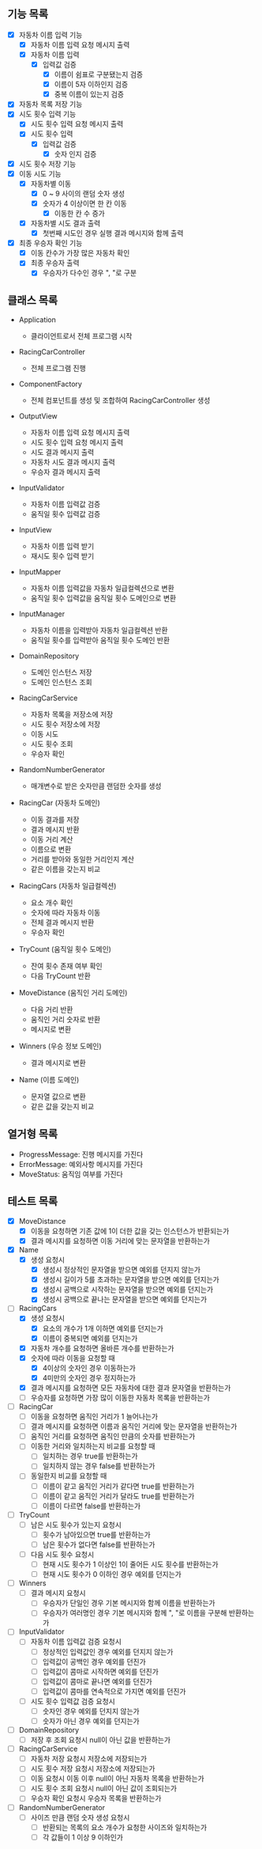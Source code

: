 ## 기능 목록

- [x] 자동차 이름 입력 기능
    - [x] 자동차 이름 입력 요청 메시지 출력
    - [x] 자동차 이름 입력
        - [x] 입력값 검증
            - [x] 이름이 쉼표로 구분됐는지 검증
            - [x] 이름이 5자 이하인지 검증
            - [x] 중복 이름이 있는지 검증
- [x] 자동차 목록 저장 기능
- [x] 시도 횟수 입력 기능
    - [x] 시도 횟수 입력 요청 메시지 출력
    - [x] 시도 횟수 입력
        - [x] 입력값 검증
            - [x] 숫자 인지 검증
- [x] 시도 횟수 저장 기능
- [x] 이동 시도 기능
    - [x] 자동차별 이동
        - [x] 0 ~ 9 사이의 랜덤 숫자 생성
        - [x] 숫자가 4 이상이면 한 칸 이동
            - [x] 이동한 칸 수 증가
    - [x] 자동차별 시도 결과 출력
        - [x] 첫번째 시도인 경우 실행 결과 메시지와 함께 출력
- [x] 최종 우승자 확인 기능
    - [x] 이동 칸수가 가장 많은 자동차 확인
    - [x] 최종 우승자 출력
        - [x] 우승자가 다수인 경우 ", "로 구분

## 클래스 목록

- Application
    - 클라이언트로서 전체 프로그램 시작

- RacingCarController
    - 전체 프로그램 진행

- ComponentFactory
    - 전체 컴포넌트를 생성 및 조합하여 RacingCarController 생성

- OutputView
    - 자동차 이름 입력 요청 메시지 출력
    - 시도 횟수 입력 요청 메시지 출력
    - 시도 결과 메시지 출력
    - 자동차 시도 결과 메시지 출력
    - 우승자 결과 메시지 출력

- InputValidator
    - 자동차 이름 입력값 검증
    - 움직일 횟수 입력값 검증

- InputView
    - 자동차 이름 입력 받기
    - 재시도 횟수 입력 받기

- InputMapper
    - 자동차 이름 입력값을 자동차 일급컬렉션으로 변환
    - 움직일 횟수 입력값을 움직일 횟수 도메인으로 변환

- InputManager
    - 자동차 이름을 입력받아 자동차 일급컬렉션 반환
    - 움직일 횟수를 입력받아 움직일 횟수 도메인 반환

- DomainRepository
    - 도메인 인스턴스 저장
    - 도메인 인스턴스 조회

- RacingCarService
    - 자동차 목록을 저장소에 저장
    - 시도 횟수 저장소에 저장
    - 이동 시도
    - 시도 횟수 조회
    - 우승자 확인

- RandomNumberGenerator
    - 매개변수로 받은 숫자만큼 랜덤한 숫자를 생성

- RacingCar (자동차 도메인)
    - 이동 결과를 저장
    - 결과 메시지 반환
    - 이동 거리 계산
    - 이름으로 변환
    - 거리를 받아와 동일한 거리인지 계산
    - 같은 이름을 갖는지 비교

- RacingCars (자동차 일급컬렉션)
    - 요소 개수 확인
    - 숫자에 따라 자동차 이동
    - 전체 결과 메시지 반환
    - 우승자 확인

- TryCount (움직일 횟수 도메인)
    - 잔여 횟수 존재 여부 확인
    - 다음 TryCount 반환

- MoveDistance (움직인 거리 도메인)
    - 다음 거리 반환
    - 움직인 거리 숫자로 반환
    - 메시지로 변환

- Winners (우승 정보 도메인)
    - 결과 메시지로 변환

- Name (이름 도메인)
    - 문자열 값으로 변환
    - 같은 값을 갖는지 비교

## 열거형 목록

- ProgressMessage: 진행 메시지를 가진다
- ErrorMessage: 예외사항 메시지를 가진다
- MoveStatus: 움직임 여부를 가진다

## 테스트 목록

- [x] MoveDistance
    - [x] 이동을 요청하면 기존 값에 1이 더한 값을 갖는 인스턴스가 반환되는가
    - [x] 결과 메시지를 요청하면 이동 거리에 맞는 문자열을 반환하는가
- [x] Name
    - [x] 생성 요청시
        - [x] 생성시 정상적인 문자열을 받으면 예외를 던지지 않는가
        - [x] 생성시 길이가 5를 초과하는 문자열을 받으면 예외를 던지는가
        - [x] 생성시 공백으로 시작하는 문자열을 받으면 예외를 던지는가
        - [x] 생성시 공백으로 끝나는 문자열을 받으면 예외를 던지는가
- [ ] RacingCars
    - [x] 생성 요청시
        - [x] 요소의 개수가 1개 이하면 예외를 던지는가
        - [x] 이름이 중복되면 예외를 던지는가
    - [x] 자동차 개수를 요청하면 올바른 개수를 반환하는가
    - [x] 숫자에 따라 이동을 요청할 때
        - [x] 4이상의 숫자인 경우 이동하는가
        - [x] 4미만의 숫자인 경우 정지하는가
    - [x] 결과 메시지를 요청하면 모든 자동차에 대한 결과 문자열을 반환하는가
    - [ ] 우승자를 요청하면 가장 많이 이동한 자동차 목록을 반환하는가
- [ ] RacingCar
    - [ ] 이동을 요청하면 움직인 거리가 1 늘어나는가
    - [ ] 결과 메시지를 요청하면 이름과 움직인 거리에 맞는 문자열을 반환하는가
    - [ ] 움직인 거리를 요청하면 움직인 만큼의 숫자를 반환하는가
    - [ ] 이동한 거리와 일치하는지 비교를 요청할 때
        - [ ] 일치하는 경우 true를 반환하는가
        - [ ] 일치하지 않는 경우 false를 반환하는가
    - [ ] 동일한지 비교를 요청할 때
        - [ ] 이름이 같고 움직인 거리가 같다면 true를 반환하는가
        - [ ] 이름이 같고 움직인 거리가 달라도 true를 반환하는가
        - [ ] 이름이 다르면 false를 반환하는가
- [ ] TryCount
    - [ ] 남은 시도 횟수가 있는지 요청시
        - [ ] 횟수가 남아있으면 true를 반환하는가
        - [ ] 남은 횟수가 없다면 false를 반환하는가
    - [ ] 다음 시도 횟수 요청시
        - [ ] 현재 시도 횟수가 1 이상인 1이 줄어든 시도 횟수를 반환하는가
        - [ ] 현재 시도 횟수가 0 이하인 경우 예외를 던지는가
- [ ] Winners
    -[ ] 결과 메시지 요청시
        - [ ] 우승자가 단일인 경우 기본 메시지와 함께 이름을 반환하는가
        - [ ] 우승자가 여러명인 경우 기본 메시지와 함께 ", "로 이름을 구분해 반환하는가
- [ ] InputValidator
    - [ ] 자동차 이름 입력값 검증 요청시
        - [ ] 정상적인 입력값인 경우 예외를 던지지 않는가
        - [ ] 입력값이 공백인 경우 예외를 던진가
        - [ ] 입력값이 콤마로 시작하면 예외를 던진가
        - [ ] 입력값이 콤마로 끝나면 예외를 던진가
        - [ ] 입력값이 콤마를 연속적으로 가지면 예외를 던진가
    - [ ] 시도 횟수 입력값 검증 요청시
        - [ ] 숫자인 경우 예외를 던지지 않는가
        - [ ] 숫자가 아닌 경우 예외를 던지는가
- [ ] DomainRepository
    - [ ] 저장 후 조회 요청시 null이 아닌 값을 반환하는가
- [ ] RacingCarService
    - [ ] 자동차 저장 요청시 저장소에 저장되는가
    - [ ] 시도 횟수 저장 요청시 저장소에 저장되는가
    - [ ] 이동 요청시 이동 이후 null이 아닌 자동차 목록을 반환하는가
    - [ ] 시도 횟수 조회 요청시 null이 아닌 값이 조회되는가
    - [ ] 우승자 확인 요청시 우승자 목록을 반환하는가
- [ ] RandomNumberGenerator
    - [ ] 사이즈 만큼 랜덤 숫자 생성 요청시
        - [ ] 반환되는 목록의 요소 개수가 요청한 사이즈와 일치하는가
        - [ ] 각 값들이 1 이상 9 이하인가

